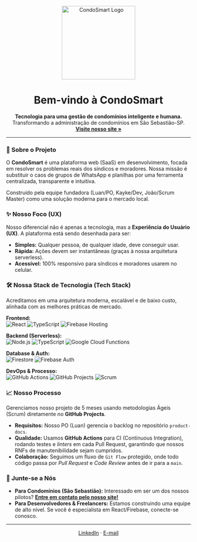 <p align="center">
  <img src="URL_DO_SEU_LOGO_AQUI" alt="CondoSmart Logo" width="200"/>
</p>

<h1 align="center">Bem-vindo à CondoSmart</h1>

<p align="center">
  <strong>Tecnologia para uma gestão de condomínios inteligente e humana.</strong>
  <br />
  Transformando a administração de condomínios em São Sebastião-SP.
  <br />
  <a href="https://www.condosmart.com.br"><strong>Visite nosso site »</strong></a>
</p>

---

### 🚀 Sobre o Projeto

O **CondoSmart** é uma plataforma web (SaaS) em desenvolvimento, focada em resolver os problemas reais dos síndicos e moradores. Nossa missão é substituir o caos de grupos de WhatsApp e planilhas por uma ferramenta centralizada, transparente e intuitiva.

Construído pela equipe fundadora (Luan/PO, Kayke/Dev, João/Scrum Master) como uma solução moderna para o mercado local.

### ✨ Nosso Foco (UX)

Nosso diferencial não é apenas a tecnologia, mas a **Experiência do Usuário (UX)**. A plataforma está sendo desenhada para ser:
* **Simples:** Qualquer pessoa, de qualquer idade, deve conseguir usar.
* **Rápida:** Ações devem ser instantâneas (graças à nossa arquitetura serverless).
* **Acessível:** 100% responsivo para síndicos e moradores usarem no celular.

### 🛠️ Nossa Stack de Tecnologia (Tech Stack)

Acreditamos em uma arquitetura moderna, escalável e de baixo custo, alinhada com as melhores práticas de mercado.

<p align="left">
  <strong>Frontend:</strong>
  <br />
  <img src="https://img.shields.io/badge/React-61DAFB?style=for-the-badge&logo=react&logoColor=black" alt="React" />
  <img src="https://img.shields.io/badge/TypeScript-3178C6?style=for-the-badge&logo=typescript&logoColor=white" alt="TypeScript" />
  <img src="https://img.shields.io/badge/Firebase_Hosting-FFCA28?style=for-the-badge&logo=firebase&logoColor=black" alt="Firebase Hosting" />
</p>

<p align="left">
  <strong>Backend (Serverless):</strong>
  <br />
  <img src="https://img.shields.io/badge/Node.js-339933?style=for-the-badge&logo=nodedotjs&logoColor=white" alt="Node.js" />
  <img src="https://img.shields.io/badge/TypeScript-3178C6?style=for-the-badge&logo=typescript&logoColor=white" alt="TypeScript" />
  <img src="https://img.shields.io/badge/Cloud_Functions-FFCA28?style=for-the-badge&logo=googlecloud&logoColor=black" alt="Google Cloud Functions" />
</p>

<p align="left">
  <strong>Database & Auth:</strong>
  <br />
  <img src="https://img.shields.io/badge/Firestore-FFCA28?style=for-the-badge&logo=firebase&logoColor=black" alt="Firestore" />
  <img src="https://img.shields.io/badge/Firebase_Auth-FFCA28?style=for-the-badge&logo=firebase&logoColor=black" alt="Firebase Auth" />
</p>

<p align="left">
  <strong>DevOps & Processo:</strong>
  <br />
  <img src="https://img.shields.io/badge/GitHub_Actions-2088FF?style=for-the-badge&logo=githubactions&logoColor=white" alt="GitHub Actions" />
  <img src="https://img.shields.io/badge/GitHub_Projects-100000?style=for-the-badge&logo=github&logoColor=white" alt="GitHub Projects" />
  <img src="https://img.shields.io/badge/Scrum-0078D4?style=for-the-badge&logo=azuredevops&logoColor=white" alt="Scrum" />
</p>

### 📈 Nosso Processo

Gerenciamos nosso projeto de 5 meses usando metodologias Ágeis (Scrum) diretamente no **GitHub Projects**.
* **Requisitos:** Nosso PO (Luan) gerencia o backlog no repositório `product-docs`.
* **Qualidade:** Usamos **GitHub Actions** para CI (Continuous Integration), rodando testes e *linters* em cada Pull Request, garantindo que nossos RNFs de manutenibilidade sejam cumpridos.
* **Colaboração:** Seguimos um fluxo de `Git Flow` protegido, onde todo código passa por *Pull Request* e *Code Review* antes de ir para a `main`.

### 🤝 Junte-se a Nós

* **Para Condomínios (São Sebastião):** Interessado em ser um dos nossos pilotos? **[Entre em contato pelo nosso site!](https://www.condosmart.com.br)**
* **Para Desenvolvedores & Freelancers:** Estamos construindo uma equipe de alto nível. Se você é especialista em React/Firebase, conecte-se conosco.

---

<p align="center">
  <a href="URL_DO_LINKEDIN_DA_EMPRESA">LinkedIn</a>
  ·
  <a href="mailto:contato@condosmart.com.br">E-mail</a>
</p>
